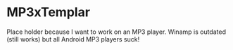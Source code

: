 # MP3xTemplar
Place holder because I want to work on an MP3 player. Winamp is outdated (still works) but all Android MP3 players suck!
